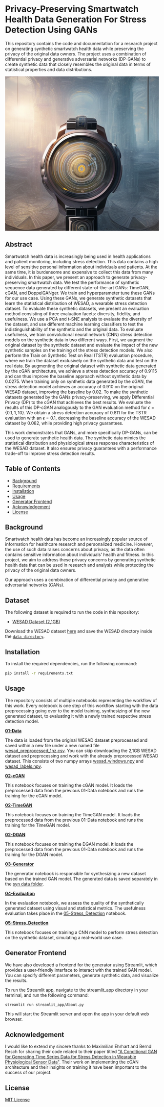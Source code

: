 # Privacy-Preserving Smartwatch Health Data Generation For Stress Detection Using GANs

This repository contains the code and documentation for a research project on generating synthetic smartwatch health data while preserving the privacy of the original data owners. The project uses a combination of differential privacy and generative adversarial networks (DP-GANs) to create synthetic data that closely resembles the original data in terms of statistical properties and data distributions.

![AI generated smartwatch image](images/smartwatch.png)

## Abstract

Smartwatch health data is increasingly being used in health applications and patient monitoring, including stress detection. This data contains a high level of sensitive personal information about individuals and patients. At the same time, it is burdensome and expensive to collect this data from many individuals.  In this paper, we present an approach to generate privacy-preserving smartwatch data. We test the performance of synthetic sequence data generated by different state-of-the-art GANs: TimeGAN, cGAN, and DoppelGANger. 
We train and hyperparameter tune these GANs for our use case. Using these GANs, we generate synthetic datasets that learn the statistical distribution of WESAD, a wearable stress detection dataset. To evaluate these synthetic datasets, we present an evaluation method consisting of three evaluation facets: diversity, fidelity, and usefulness. 
We use a PCA and t-SNE analysis to evaluate the diversity of the dataset, and use different machine learning classifiers to test the indistinguishability of the synthetic and the original data.
To evaluate usefulness, we train convolutional neural network (CNN) stress detection models on the synthetic data in two different ways. First, we augment the original dataset by the synthetic dataset and evaluate the impact of the new synthetic samples on the training of the stress detection models. We also perform the Train on Synthetic Test on Real (TSTR) evaluation procedure, where we train the dataset exclusively on the synthetic data and test on the real data.
By augmenting the original dataset with synthetic data generated by the cGAN architecture, we achieve a stress detection accuracy of 0.9115 and can thus improve the baseline approach without synthetic data by 0.0275. When training only on synthetic data generated by the cGAN, the stress detection model achieves an accuracy of 0.910 on the original WESAD dataset, improving the baseline by 0.02.
To make the synthetic datasets generated by the GANs privacy-preserving, we apply Differential Privacy (DP) to the cGAN that achieves the best results. We evaluate the results of this DP-cGAN analogously to the GAN evaluation method for $\epsilon={\{0.1,1,10\}}$. We obtain a stress detection accuracy of 0.811 for the TSTR evaluation with an $\epsilon=0.1$, decreasing the baseline accuracy of the WESAD dataset by 0.082, while providing high privacy guarantees.

This work demonstrates that GANs, and more specifically DP-GANs, can be used to generate synthetic health data. The synthetic data mimics the statistical distribution and physiological stress response characteristics of the WESAD dataset. It also ensures privacy guarantees with a performance trade-off to improve stress detection results.

## Table of Contents

- [Background](#background)
- [Requirements](#requirements)
- [Installation](#installation)
- [Usage](#usage)
- [Generator Frontend](#generator-frontend)
- [Acknowledgement](#acknowledgement)
- [License](#license)

## Background

Smartwatch health data has become an increasingly popular source of information for healthcare research and personalized medicine. However, the use of such data raises concerns about privacy, as the data often contains sensitive information about individuals' health and fitness. In this project, we aim to address these privacy concerns by generating synthetic health data that can be used in research and analysis while protecting the privacy of the original data owners.

Our approach uses a combination of differential privacy and generative adversarial networks (GANs).

## Dataset

The following dataset is required to run the code in this repository:

- [WESAD Dataset (2,1GB)](https://uni-siegen.sciebo.de/s/HGdUkoNlW1Ub0Gx/download)


Download the WESAD dataset [here](https://ubicomp.eti.uni-siegen.de/home/datasets/icmi18/) and save the WESAD directory inside the [`data directory`](data).

## Installation

To install the required dependencies, run the following command:

```bash
pip install -r requirements.txt
```

## Usage

The repository consists of multiple notebooks representing the workflow of this work. Every notebook is one step of this workflow starting with the data preprocessing going over to the model training, synthesizing of the new generated dataset, to evaluating it with a newly trained respective stress detection model.

**[01-Data](01-Data.ipynb)**

The data is loaded from the original WESAD dataset preprocessed and saved within a new file under a new named file [wesad_preprocessed_1hz.csv](data/wesad/wesad_preprocessed_1hz.csv). You can skip downloading the 2,1GB WESAD dataset and preprocessing and work with the already preprocessed WESAD dataset. This consists of two numpy arrays [wesad_windows.npy](data/wesad/wesad_windows.npy) and [wesad_labels.npy](data/wesad/wesad_labels.npy).

**[02-cGAN](02-cGAN-Model.ipynb)**

This notebook focuses on training the cGAN model. It loads the preprocessed data from the previous 01-Data notebook and runs the training for the cGAN model.

**[02-TimeGAN](02-TimeGAN-Model.ipynb)**

This notebook focuses on training the TimeGAN model. It loads the preprocessed data from the previous 01-Data notebook and runs the training for the TimeGAN model.


**[02-DGAN](02-DGAN-Model.ipynb)**

This notebook focuses on training the DGAN model. It loads the preprocessed data from the previous 01-Data notebook and runs the training for the DGAN model.


**[03-Generator](03-Generator.ipynb)**

The generator notebook is responsible for synthesizing a new dataset based on the trained GAN model. The generated data is saved separately in the [syn data folder](data/syn).

**[04-Evaluation](04-Evaluation.ipynb)**

In the evaluation notebook, we assess the quality of the synthetically generated dataset using visual and statistical metrics. The usefulness evaluation takes place in the [05-Stress_Detection](05-Stress_Detection.ipynb) notebook.

**[05-Stress_Detection](05-Stress_Detection.ipynb)**

This notebook focuses on training a CNN model to perform stress detection on the synthetic dataset, simulating a real-world use case.

## Generator Frontend

We have also developed a frontend for the generator using Streamlit, which provides a user-friendly interface to interact with the trained GAN model. You can specify different parameters, generate synthetic data, and visualize the results.

To run the Streamlit app, navigate to the streamlit_app directory in your terminal, and run the following command:

```bash
streamlit run streamlit_app/About.py
```

This will start the Streamlit server and open the app in your default web browser.
## Acknowledgement

I would like to extend my sincere thanks to Maximilian Ehrhart and Bernd Resch for sharing their code related to their paper titled ["A Conditional GAN for Generating Time Series Data for Stress Detection in Wearable Physiological Sensor Data"](https://www.mdpi.com/1424-8220/22/16/5969). Their work on implementing the cGAN architecture and their insights on training it have been important to the success of our project.

## License
[MIT License](LICENSE)
